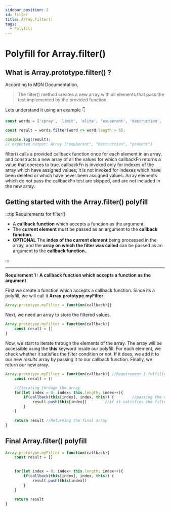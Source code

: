 ```yaml
---
sidebar_position: 2
id: filter
title: Array.filter()
tags:
  - Polyfill
---
```


# Polyfill for Array.filter()

## What is Array.prototype.filter() ?

According to MDN Documentation,

> The filter() method creates a new array with all elements that pass the test implemented by the provided function.

Lets understand it using an example 👇

```js
const words = ['spray', 'limit', 'elite', 'exuberant', 'destruction', 'present'];

const result = words.filter(word => word.length > 6);

console.log(result);
// expected output: Array ["exuberant", "destruction", "present"]
```

filter() calls a provided callback function once for each element in an array, and constructs a new array of all the values for which callbackFn returns a value that coerces to true. callbackFn is invoked only for indexes of the array which have assigned values; it is not invoked for indexes which have been deleted or which have never been assigned values. Array elements which do not pass the callbackFn test are skipped, and are not included in the new array.

## Getting started with the Array.filter() polyfill

:::tip Requirements for filter()

- A **callback function** which accepts a function as the argument.
- The **current element** must be passed as an argument to the **callback function.**
- **OPTIONAL** The **index of the current element** being processed in the array, and the **array on which the filter was called** can be passed as an argument to the **callback function.**.

:::

---

**Requirement 1 : A callback function which accepts a function as the argument**

First we create a function which accepts a callback function. Since its a polyfill, we will call it **Array.prototype.myFilter**

```js
Array.prototype.myFilter = function(callback){}
```

Next, we need an array to store the filtered values.

```js
Array.prototype.myFilter = function(callback){
    const result = []
}
```

Now, we start to iterate through the elements of the array. The array will be accessible using the **this** keyword inside our polyfill.
For each element, we check whether it satisfies the filter condition or not. If it does, we add it to our new *results* array by passing it to our callback function. Finally, we return our new array.

```js
Array.prototype.myFilter = function(callback){ //Requirement 1 fulfilled
    const result = []

    //Iterating through the array
    for(let index = 0; index< this.length; index++){
        if(callback(this[index], index, this)) {        //passing the current element, index and context to the callback function
            result.push(this[index])        //if it satisfies the filter, we push it
        }
    }

    return result //Returning the final array
}
```

## Final Array.filter() polyfill

```js
Array.prototype.myFilter = function(callback){ 
    const result = []

    
    for(let index = 0; index< this.length; index++){
        if(callback(this[index], index, this)) {
            result.push(this[index])
        }
    }

    return result 
}
```